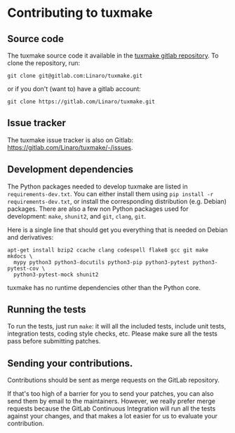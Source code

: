 # Contributing to tuxmake

## Source code

The tuxmake source code it available in the 
[tuxmake gitlab repository](https://gitlab.com/Linaro/tuxmake). To clone the
repository, run:

```console
git clone git@gitlab.com:Linaro/tuxmake.git
```

or if you don't (want to) have a gitlab account:

```console
git clone https://gitlab.com/Linaro/tuxmake.git
```

## Issue tracker

The tuxmake issue tracker is also on Gitlab:
<https://gitlab.com/Linaro/tuxmake/-/issues>.

## Development dependencies

The Python packages needed to develop tuxmake are listed in
`requirements-dev.txt`. You can either install them using
`pip install -r requirements-dev.txt`, or install the corresponding
distribution (e.g. Debian) packages. There are also a few non Python packages
used for development: `make`, `shunit2`, and `git`, `clang`, `git`.

Here is a single line that should get you everything that is needed on Debian
and derivatives:

```console
apt-get install bzip2 ccache clang codespell flake8 gcc git make mkdocs \
  mypy python3 python3-docutils python3-pip python3-pytest python3-pytest-cov \
  python3-pytest-mock shunit2
```

tuxmake has no runtime dependencies other than the Python core.

## Running the tests

To run the tests, just run `make`: it will all the included tests, include unit
tests, integration tests, coding style checks, etc. Please make sure all the
tests pass before submitting patches.

## Sending your contributions.

Contributions should be sent as merge requests on the GitLab repository.

If that's too high of a barrier for you to send your patches, you can also send
them by email to the maintainers. However, we really prefer merge requests
because the GitLab Continuous Integration will run all the tests against your
changes, and that makes a lot easier for us to evaluate your contribution.
